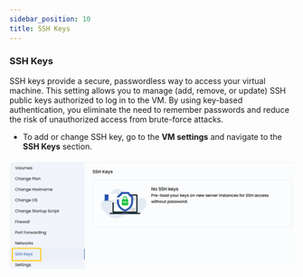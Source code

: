 ```yaml
---
sidebar_position: 10
title: SSH Keys
---
```


### **SSH Keys**

SSH keys provide a secure, passwordless way to access your virtual machine. This setting allows you to manage (add, remove, or update) SSH public keys authorized to log in to the VM. By using key-based authentication, you eliminate the need to remember passwords and reduce the risk of unauthorized access from brute-force attacks.

- To add or change SSH key, go to the **VM settings** and navigate to the **SSH Keys** section.

![alt text](../vmimages/vm-ssh.png)